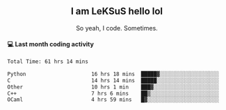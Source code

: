 <h2 align="center">I am LeKSuS hello lol</h2>
<p align="center">So yeah, I code. Sometimes.</p>

#### :computer: Last month coding activity
<!--START_SECTION:waka-->

```txt
Total Time: 61 hrs 14 mins

Python                     16 hrs 18 mins  █████▓░░░░░░░░░░░░░░░░░░░   22.88 %
C                          14 hrs 14 mins  █████░░░░░░░░░░░░░░░░░░░░   19.97 %
Other                      10 hrs 1 min    ███▓░░░░░░░░░░░░░░░░░░░░░   14.08 %
C++                        7 hrs 6 mins    ██▒░░░░░░░░░░░░░░░░░░░░░░   09.98 %
OCaml                      4 hrs 59 mins   █▓░░░░░░░░░░░░░░░░░░░░░░░   07.01 %
```

<!--END_SECTION:waka-->
